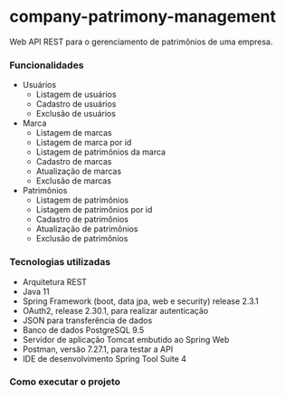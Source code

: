 # company-patrimony-management
Web API REST para o gerenciamento de patrimônios de uma empresa.

### Funcionalidades
- Usuários
    - Listagem de usuários
    - Cadastro de usuários
    - Exclusão de usuários
- Marca
    - Listagem de marcas
    - Listagem de marca por id
    - Listagem de patrimônios da marca
    - Cadastro de marcas
    - Atualização de marcas
    - Exclusão de marcas
- Patrimônios
    - Listagem de patrimônios
    - Listagem de patrimônios por id
    - Cadastro de patrimônios
    - Atualização de patrimônios
    - Exclusão de patrimônios
### Tecnologias utilizadas
- Arquitetura REST
- Java 11
- Spring Framework (boot, data jpa, web e security) release 2.3.1
- OAuth2, release 2.30.1, para realizar autenticação
- JSON para transferência de dados
- Banco de dados PostgreSQL 9.5
- Servidor de aplicação Tomcat embutido ao Spring Web
- Postman, versão 7.27.1, para testar a API
- IDE de desenvolvimento Spring Tool Suite 4
### Como executar o projeto
